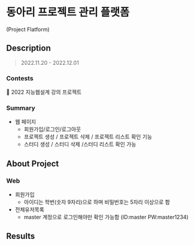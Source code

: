 
# 동아리 프로젝트 관리 플랫폼
  (Project Flatform)


## Description

> 2022.11.20 - 2022.12.01

### Contests

📌 2022 지능웹설계 강의 프로젝트


### Summary



* 웹 페이지
  * 회원가입/로그인/로그아웃
  * 프로젝트 생성 / 프로젝트 삭제 / 프로젝트 리스트 확인 기능
  * 스터디 생성 / 스터디 삭제 /스터디 리스트 확인 가능




## About Project

### Web

* 회원가입
  * 아이디는 학번(숫자 9자리)으로 하며 비밀번호는 5자리 이상으로 함
* 전체유저목록
  * master 계정으로 로그인해야만 확인 가능함 (ID:master PW:master1234)




## Results

